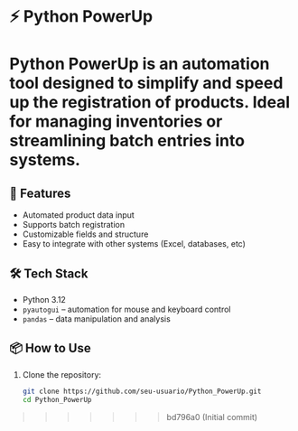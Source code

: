 # ⚡ Python PowerUp

**Python PowerUp** is an automation tool designed to simplify and speed up the registration of products. Ideal for managing inventories or streamlining batch entries into systems.
=======

## 🚀 Features

- Automated product data input
- Supports batch registration
- Customizable fields and structure
- Easy to integrate with other systems (Excel, databases, etc)

## 🛠️ Tech Stack

- Python 3.12
- `pyautogui` – automation for mouse and keyboard control
- `pandas` – data manipulation and analysis

## 📦 How to Use

1. Clone the repository:
   ```bash
   git clone https://github.com/seu-usuario/Python_PowerUp.git
   cd Python_PowerUp
>>>>>>> bd796a0 (Initial commit)
